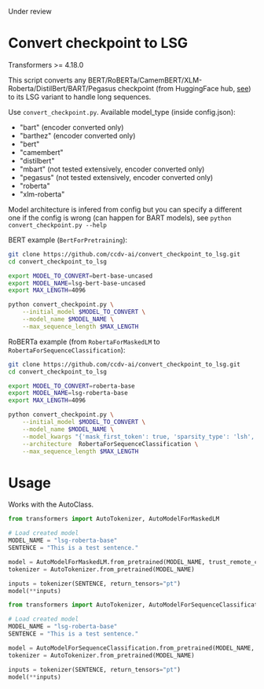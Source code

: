 
Under review

# Convert checkpoint to LSG

Transformers >= 4.18.0

This script converts any BERT/RoBERTa/CamemBERT/XLM-Roberta/DistilBert/BART/Pegasus checkpoint (from HuggingFace hub, [see](https://huggingface.co/ccdv)) to its LSG variant to handle long sequences. 

Use `convert_checkpoint.py`. Available model_type (inside config.json): 
* "bart" (encoder converted only)
* "barthez" (encoder converted only)
* "bert"
* "camembert"
* "distilbert"
* "mbart" (not tested extensively, encoder converted only)
* "pegasus" (not tested extensively, encoder converted only)
* "roberta"
* "xlm-roberta"

Model architecture is infered from config but you can specify a different one if the config is wrong (can happen for BART models), see  `python convert_checkpoint.py --help`


BERT example (`BertForPretraining`):

```bash
git clone https://github.com/ccdv-ai/convert_checkpoint_to_lsg.git
cd convert_checkpoint_to_lsg

export MODEL_TO_CONVERT=bert-base-uncased
export MODEL_NAME=lsg-bert-base-uncased
export MAX_LENGTH=4096

python convert_checkpoint.py \
    --initial_model $MODEL_TO_CONVERT \
    --model_name $MODEL_NAME \
    --max_sequence_length $MAX_LENGTH
```

RoBERTa example (from `RobertaForMaskedLM` to `RobertaForSequenceClassification`):
```bash
git clone https://github.com/ccdv-ai/convert_checkpoint_to_lsg.git
cd convert_checkpoint_to_lsg

export MODEL_TO_CONVERT=roberta-base
export MODEL_NAME=lsg-roberta-base
export MAX_LENGTH=4096

python convert_checkpoint.py \
    --initial_model $MODEL_TO_CONVERT \
    --model_name $MODEL_NAME \
    --model_kwargs "{'mask_first_token': true, 'sparsity_type': 'lsh', 'block_size': 32}" \
    --architecture  RobertaForSequenceClassification \
    --max_sequence_length $MAX_LENGTH
```

# Usage

Works with the AutoClass.

```python
from transformers import AutoTokenizer, AutoModelForMaskedLM

# Load created model
MODEL_NAME = "lsg-roberta-base"
SENTENCE = "This is a test sentence."

model = AutoModelForMaskedLM.from_pretrained(MODEL_NAME, trust_remote_code=True)
tokenizer = AutoTokenizer.from_pretrained(MODEL_NAME)

inputs = tokenizer(SENTENCE, return_tensors="pt")
model(**inputs)
```

```python
from transformers import AutoTokenizer, AutoModelForSequenceClassification

# Load created model
MODEL_NAME = "lsg-roberta-base"
SENTENCE = "This is a test sentence."

model = AutoModelForSequenceClassification.from_pretrained(MODEL_NAME, trust_remote_code=True)
tokenizer = AutoTokenizer.from_pretrained(MODEL_NAME)

inputs = tokenizer(SENTENCE, return_tensors="pt")
model(**inputs)
```